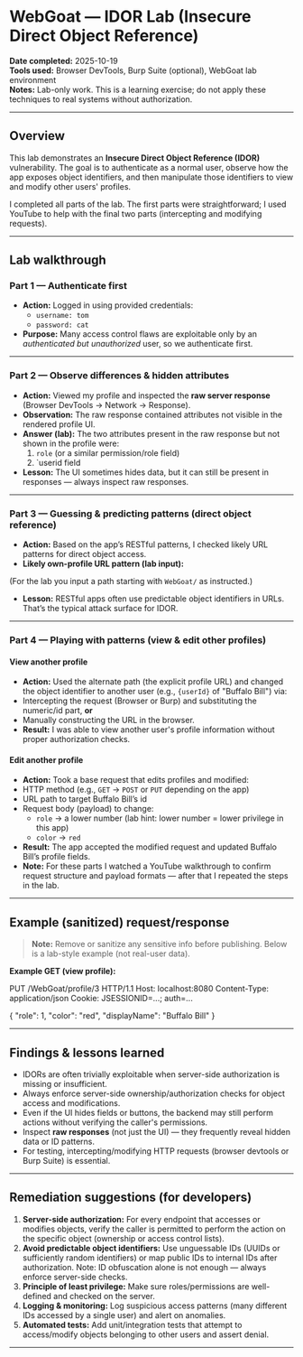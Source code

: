 # WebGoat — IDOR Lab (Insecure Direct Object Reference)

**Date completed:** 2025-10-19  
**Tools used:** Browser DevTools, Burp Suite (optional), WebGoat lab environment  
**Notes:** Lab-only work. This is a learning exercise; do not apply these techniques to real systems without authorization.

---

## Overview
This lab demonstrates an **Insecure Direct Object Reference (IDOR)** vulnerability. The goal is to authenticate as a normal user, observe how the app exposes object identifiers,
 and then manipulate those identifiers to view and modify other users' profiles.

I completed all parts of the lab. The first parts were straightforward; I used YouTube to help with the final two parts (intercepting and modifying requests).

---

## Lab walkthrough

### Part 1 — Authenticate first
- **Action:** Logged in using provided credentials:
  - `username: tom`
  - `password: cat`
- **Purpose:** Many access control flaws are exploitable only by an _authenticated but unauthorized_ user, so we authenticate first.

---

### Part 2 — Observe differences & hidden attributes
- **Action:** Viewed my profile and inspected the **raw server response** (Browser DevTools → Network → Response).
- **Observation:** The raw response contained attributes not visible in the rendered profile UI.
- **Answer (lab):** The two attributes present in the raw response but not shown in the profile were:
  1. `role` (or a similar permission/role field)
  2. `userid field
- **Lesson:** The UI sometimes hides data, but it can still be present in responses — always inspect raw responses.

---

### Part 3 — Guessing & predicting patterns (direct object reference)
- **Action:** Based on the app’s RESTful patterns, I checked likely URL patterns for direct object access.
- **Likely own-profile URL pattern (lab input):**

(For the lab you input a path starting with `WebGoat/` as instructed.)
- **Lesson:** RESTful apps often use predictable object identifiers in URLs. That’s the typical attack surface for IDOR.

---

### Part 4 — Playing with patterns (view & edit other profiles)
#### View another profile
- **Action:** Used the alternate path (the explicit profile URL) and changed the object identifier to another user (e.g., `{userId}` of "Buffalo Bill") via:
- Intercepting the request (Browser or Burp) and substituting the numeric/id part, **or**
- Manually constructing the URL in the browser.
- **Result:** I was able to view another user's profile information without proper authorization checks.

#### Edit another profile
- **Action:** Took a base request that edits profiles and modified:
- HTTP method (e.g., `GET` → `POST` or `PUT` depending on the app)
- URL path to target Buffalo Bill’s id
- Request body (payload) to change:
  - `role` → a lower number (lab hint: lower number = lower privilege in this app)
  - `color` → `red`
- **Result:** The app accepted the modified request and updated Buffalo Bill’s profile fields.
- **Note:** For these parts I watched a YouTube walkthrough to confirm request structure and payload formats — after that I repeated the steps in the lab.

---

## Example (sanitized) request/response
> **Note:** Remove or sanitize any sensitive info before publishing. Below is a lab-style example (not real-user data).

**Example GET (view profile):**

PUT /WebGoat/profile/3 HTTP/1.1
Host: localhost:8080
Content-Type: application/json
Cookie: JSESSIONID=...; auth=...

{
"role": 1,
"color": "red",
"displayName": "Buffalo Bill"
}


---

## Findings & lessons learned
- IDORs are often trivially exploitable when server-side authorization is missing or insufficient.  
- Always enforce server-side ownership/authorization checks for object access and modifications.  
- Even if the UI hides fields or buttons, the backend may still perform actions without verifying the caller's permissions.  
- Inspect **raw responses** (not just the UI) — they frequently reveal hidden data or ID patterns.  
- For testing, intercepting/modifying HTTP requests (browser devtools or Burp Suite) is essential.

---

## Remediation suggestions (for developers)
1. **Server-side authorization:** For every endpoint that accesses or modifies objects, verify the caller is permitted to perform the action on the specific object (ownership or access control lists).  
2. **Avoid predictable object identifiers:** Use unguessable IDs (UUIDs or sufficiently random identifiers) or map public IDs to internal IDs after authorization. Note: ID obfuscation alone is not enough — always enforce server-side checks.  
3. **Principle of least privilege:** Make sure roles/permissions are well-defined and checked on the server.  
4. **Logging & monitoring:** Log suspicious access patterns (many different IDs accessed by a single user) and alert on anomalies.  
5. **Automated tests:** Add unit/integration tests that attempt to access/modify objects belonging to other users and assert denial.

---

